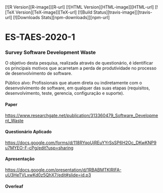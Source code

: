 [![R Version][R-image]][R-url]
[![HTML Version][HTML-image]][HTML-url]
[![TeX Version][TeX-image]][TeX-url]
[![Build Status][travis-image]][travis-url]
[![Downloads Stats][npm-downloads]][npm-url]

# ES-TAES-2020-1

### Survey Software Development Waste


O objetivo desta pesquisa, realizada através de questionário, é identificar os principais motivos que acarretam a perda de produtividade no processo de desenvolvimento de software.

Público alvo: Profissionais que atuem direta ou indiretamente com o desenvolvimento de software, em qualquer das suas etapas (requisitos, desenvolvimento, teste, gerencia, configuração e suporte).

#### Paper

https://www.researchgate.net/publication/313360479_Software_Development_Waste

#### Questionário Aplicado

https://docs.google.com/forms/d/118RYqoUjREuYYrSsSP6H2Oc_DKwKNP9u7MYEO-F-cPg/edit?usp=sharing 

#### Apresentação

https://docs.google.com/presentation/d/1RBABMTKlRIFA-uU3HeTVLxwKd0z5QhX7/edit#slide=id.p3

#### Overleaf
